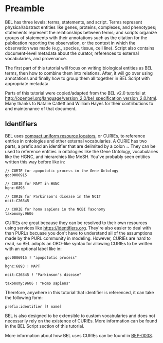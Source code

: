 # Preamble

BEL has three levels: terms, statements, and script. Terms represent
physical/abstract entities like genes, proteins, complexes, and phenotypes;
statements represent the relationships between terms; and scripts organize
groups of statements with their annotations such as the citation for the
publication reporting the observation, or the context in which the observation
was made (e.g., species, tissue, cell line). Script also contains
document-level metadata about the curator, references to external vocabularies,
and provenance.

The first part of this tutorial will focus on writing biological entities
as BEL terms, then how to combine them into relations. After, it will go over
using annotations and finally how to group them all together in BEL Script
with appropriate metadata.

Parts of this tutorial were copied/adapted from the BEL v2.0 tutorial at
http://openbel.org/language/version_2.0/bel_specification_version_2.0.html.
Many thanks to Natalie Catlett and William Hayes for their contributions to
and maintenance of that document.

## Identifiers

BEL uses [compact uniform resource locators](https://en.wikipedia.org/wiki/CURIE),
or CURIEs, to reference entries in ontologies and other external vocabularies.
A CURIE has two parts, a prefix and an identifier that are delimited by a
colon `:`. They can be used to reference entities in ontologies like the
Gene Ontology, vocabularies like the HGNC, and hierarchies like MeSH.
You've probably seen entities written this way before like in:

```
// CURIE for apopototic process in the Gene Ontology
go:0006915

// CURIE for MAPT in HGNC
hgnc:6893

// CURIE for Parkinson's disease in the NCIT
ncit:C26845

// CURIE for homo sapiens in the NCBI Taxonomy
taxonomy:9606
```

CURIEs are great because they can be resolved to their own resources using
services like https://identifiers.org. They're also easier to deal with than
PURLs becuase you don't have to understand all of the assumptions made by the
PURL community in modeling. However, CURIEs are hard to read, so BEL adopts
an OBO-like syntax for allowing CURIEs to be written with an optional label
like in:

```
go:0006915 ! "apopototic process"

hgnc:6893 ! MAPT

ncit:C26845 ! "Parkinson's disease"

taxonomy:9606 ! "Homo sapiens"
```

Therefore, anywhere in this tutorial that identifier is referenced,
it can take the following form:

```
prefix:identifier [! name]
```

BEL is also designed to be extensible to custom vocabularies and does not
necessarily rely on the existence of CURIEs. More information can be found
in the BEL Script section of this tutorial.

More information about how BEL uses CURIEs can be found in
[BEP-0008](http://bep.bel.bio/published/BEP-0008.html).
